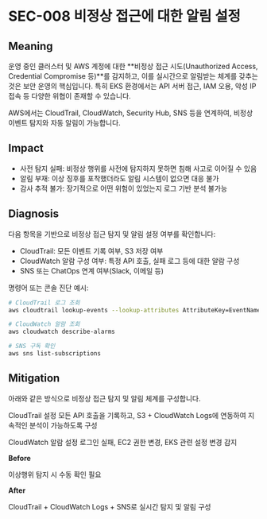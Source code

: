 # SEC-008 비정상 접근에 대한 알림 설정

## Meaning
운영 중인 클러스터 및 AWS 계정에 대한 **비정상 접근 시도(Unauthorized Access, Credential Compromise 등)**를 감지하고, 이를 실시간으로 알림받는 체계를 갖추는 것은 보안 운영의 핵심입니다. 특히 EKS 환경에서는 API 서버 접근, IAM 오용, 악성 IP 접속 등 다양한 위협이 존재할 수 있습니다.

AWS에서는 CloudTrail, CloudWatch, Security Hub, SNS 등을 연계하여, 비정상 이벤트 탐지와 자동 알림이 가능합니다.

## Impact
- 사전 탐지 실패: 비정상 행위를 사전에 탐지하지 못하면 침해 사고로 이어질 수 있음
- 알림 부재: 이상 징후를 포착했더라도 알림 시스템이 없으면 대응 불가
- 감사 추적 불가: 장기적으로 어떤 위험이 있었는지 로그 기반 분석 불가능

## Diagnosis

다음 항목을 기반으로 비정상 접근 탐지 및 알림 설정 여부를 확인합니다:
- CloudTrail: 모든 이벤트 기록 여부, S3 저장 여부
- CloudWatch 알람 구성 여부: 특정 API 호출, 실패 로그 등에 대한 알람 구성
- SNS 또는 ChatOps 연계 여부(Slack, 이메일 등)

명령어 또는 콘솔 진단 예시:

```bash
# CloudTrail 로그 조회
aws cloudtrail lookup-events --lookup-attributes AttributeKey=EventName,AttributeValue=ConsoleLogin

# CloudWatch 알람 조회
aws cloudwatch describe-alarms

# SNS 구독 확인
aws sns list-subscriptions
```

## Mitigation
아래와 같은 방식으로 비정상 접근 탐지 및 알림 체계를 구성합니다.

CloudTrail 설정
모든 API 호출을 기록하고, S3 + CloudWatch Logs에 연동하여 지속적인 분석이 가능하도록 구성

CloudWatch 알람 설정
로그인 실패, EC2 권한 변경, EKS 관련 설정 변경 감지

**Before**

이상행위 탐지 시 수동 확인 필요

**After**

CloudTrail + CloudWatch Logs + SNS로 실시간 탐지 및 알림 구성


